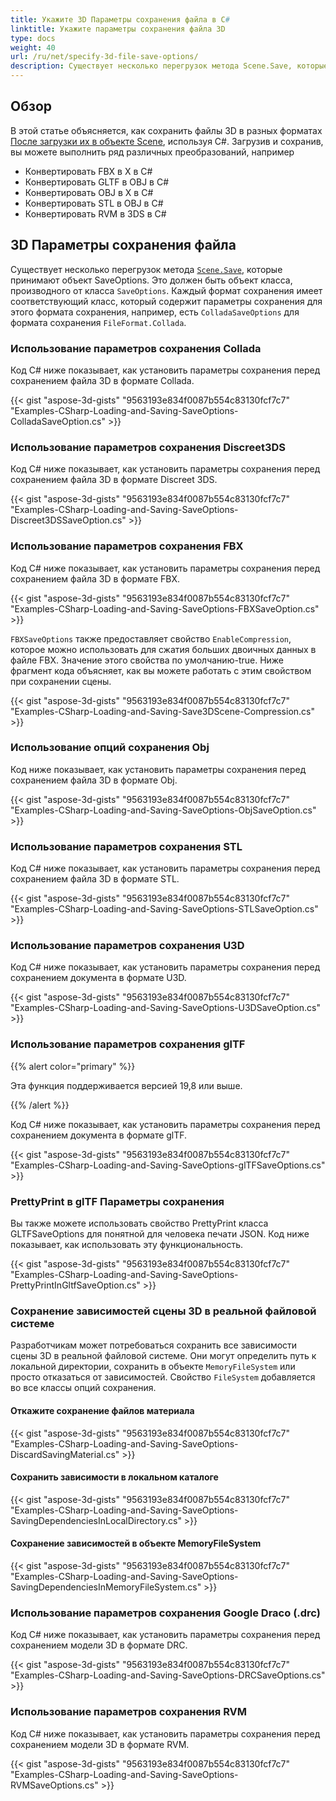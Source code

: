 ```yaml
---
title: Укажите 3D Параметры сохранения файла в C#
linktitle: Укажите параметры сохранения файла 3D
type: docs
weight: 40
url: /ru/net/specify-3d-file-save-options/
description: Существует несколько перегрузок метода Scene.Save, которые принимают объект SaveOptions. Каждый формат сохранения имеет соответствующий класс, который содержит параметры сохранения для этого формата сохранения.
---
```

##  **Обзор**

В этой статье объясняется, как сохранить файлы 3D в разных форматах [После загрузки их в объекте Scene](https://docs.aspose.com/3d/net/specify-3d-file-load-options/), используя C#. Загрузив и сохранив, вы можете выполнить ряд различных преобразований, например

- Конвертировать FBX в X в C#
- Конвертировать GLTF в OBJ в C#
- Конвертировать OBJ в X в C#
- Конвертировать STL в OBJ в C#
- Конвертировать RVM в 3DS в C#

##  **3D Параметры сохранения файла**
Существует несколько перегрузок метода [`Scene.Save`](https://reference.aspose.com/3d/net/aspose.threed/scene), которые принимают объект SaveOptions. Это должен быть объект класса, производного от класса `SaveOptions`. Каждый формат сохранения имеет соответствующий класс, который содержит параметры сохранения для этого формата сохранения, например, есть `ColladaSaveOptions` для формата сохранения `FileFormat.Collada`.
###  **Использование параметров сохранения Collada**
Код C# ниже показывает, как установить параметры сохранения перед сохранением файла 3D в формате Collada.

{{< gist "aspose-3d-gists" "9563193e834f0087b554c83130fcf7c7" "Examples-CSharp-Loading-and-Saving-SaveOptions-ColladaSaveOption.cs" >}}
###  **Использование параметров сохранения Discreet3DS**
Код C# ниже показывает, как установить параметры сохранения перед сохранением файла 3D в формате Discreet 3DS.

{{< gist "aspose-3d-gists" "9563193e834f0087b554c83130fcf7c7" "Examples-CSharp-Loading-and-Saving-SaveOptions-Discreet3DSSaveOption.cs" >}}
###  **Использование параметров сохранения FBX**
Код C# ниже показывает, как установить параметры сохранения перед сохранением файла 3D в формате FBX.

{{< gist "aspose-3d-gists" "9563193e834f0087b554c83130fcf7c7" "Examples-CSharp-Loading-and-Saving-SaveOptions-FBXSaveOption.cs" >}}

`FBXSaveOptions` также предоставляет свойство `EnableCompression`, которое можно использовать для сжатия больших двоичных данных в файле FBX. Значение этого свойства по умолчанию-true. Ниже фрагмент кода объясняет, как вы можете работать с этим свойством при сохранении сцены.



{{< gist "aspose-3d-gists" "9563193e834f0087b554c83130fcf7c7" "Examples-CSharp-Loading-and-Saving-Save3DScene-Compression.cs" >}}
###  **Использование опций сохранения Obj**
Код ниже показывает, как установить параметры сохранения перед сохранением файла 3D в формате Obj.

{{< gist "aspose-3d-gists" "9563193e834f0087b554c83130fcf7c7" "Examples-CSharp-Loading-and-Saving-SaveOptions-ObjSaveOption.cs" >}}
###  **Использование параметров сохранения STL**
Код C# ниже показывает, как установить параметры сохранения перед сохранением файла 3D в формате STL.

{{< gist "aspose-3d-gists" "9563193e834f0087b554c83130fcf7c7" "Examples-CSharp-Loading-and-Saving-SaveOptions-STLSaveOption.cs" >}}
###  **Использование параметров сохранения U3D**
Код C# ниже показывает, как установить параметры сохранения перед сохранением документа в формате U3D.

{{< gist "aspose-3d-gists" "9563193e834f0087b554c83130fcf7c7" "Examples-CSharp-Loading-and-Saving-SaveOptions-U3DSaveOption.cs" >}}
###  **Использование параметров сохранения glTF**
{{% alert color="primary" %}} 

Эта функция поддерживается версией 19,8 или выше.

{{% /alert %}} 



Код C# ниже показывает, как установить параметры сохранения перед сохранением документа в формате glTF.

{{< gist "aspose-3d-gists" "9563193e834f0087b554c83130fcf7c7" "Examples-CSharp-Loading-and-Saving-SaveOptions-glTFSaveOptions.cs" >}}
###  **PrettyPrint в glTF Параметры сохранения**
Вы также можете использовать свойство PrettyPrint класса GLTFSaveOptions для понятной для человека печати JSON. Код ниже показывает, как использовать эту функциональность.

{{< gist "aspose-3d-gists" "9563193e834f0087b554c83130fcf7c7" "Examples-CSharp-Loading-and-Saving-SaveOptions-PrettyPrintInGltfSaveOption.cs" >}}
###  **Сохранение зависимостей сцены 3D в реальной файловой системе**
Разработчикам может потребоваться сохранить все зависимости сцены 3D в реальной файловой системе. Они могут определить путь к локальной директории, сохранить в объекте `MemoryFileSystem` или просто отказаться от зависимостей. Свойство `FileSystem` добавляется во все классы опций сохранения.
####  **Откажите сохранение файлов материала**
{{< gist "aspose-3d-gists" "9563193e834f0087b554c83130fcf7c7" "Examples-CSharp-Loading-and-Saving-SaveOptions-DiscardSavingMaterial.cs" >}}
####  **Сохранить зависимости в локальном каталоге**
{{< gist "aspose-3d-gists" "9563193e834f0087b554c83130fcf7c7" "Examples-CSharp-Loading-and-Saving-SaveOptions-SavingDependenciesInLocalDirectory.cs" >}}
####  **Сохранение зависимостей в объекте MemoryFileSystem**
{{< gist "aspose-3d-gists" "9563193e834f0087b554c83130fcf7c7" "Examples-CSharp-Loading-and-Saving-SaveOptions-SavingDependenciesInMemoryFileSystem.cs" >}}
###  **Использование параметров сохранения Google Draco (.drc)**
Код C# ниже показывает, как установить параметры сохранения перед сохранением модели 3D в формате DRC.

{{< gist "aspose-3d-gists" "9563193e834f0087b554c83130fcf7c7" "Examples-CSharp-Loading-and-Saving-SaveOptions-DRCSaveOptions.cs" >}}
###  **Использование параметров сохранения RVM**
Код C# ниже показывает, как установить параметры сохранения перед сохранением модели 3D в формате RVM.

{{< gist "aspose-3d-gists" "9563193e834f0087b554c83130fcf7c7" "Examples-CSharp-Loading-and-Saving-SaveOptions-RVMSaveOptions.cs" >}}

